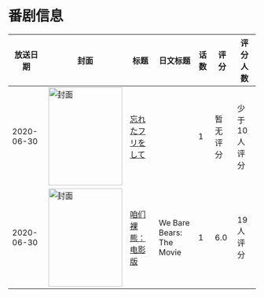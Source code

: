 # 番剧信息

|放送日期|封面|标题|日文标题|话数|评分|评分人数|
|---|---|---|---|---|---|---|
|2020-06-30|<img src="https://lain.bgm.tv/pic/cover/c/d0/0e/309635_s6M4k.jpg" alt="封面" style="width:150px;height:200px;object-fit:cover;">|[忘れたフリをして](https://bangumi.tv/subject/309635)||1|暂无评分|少于10人评分|
|2020-06-30|<img src="https://lain.bgm.tv/pic/cover/c/01/b4/309860_0lo2L.jpg" alt="封面" style="width:150px;height:200px;object-fit:cover;">|[咱们裸熊：电影版](https://bangumi.tv/subject/309860)|We Bare Bears: The Movie|1|6.0|19人评分|
